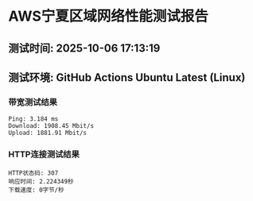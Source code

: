 # AWS宁夏区域网络性能测试报告
## 测试时间: 2025-10-06 17:13:19
## 测试环境: GitHub Actions Ubuntu Latest (Linux)

### 带宽测试结果
```
Ping: 3.184 ms
Download: 1908.45 Mbit/s
Upload: 1881.91 Mbit/s
```

### HTTP连接测试结果
```
HTTP状态码: 307
响应时间: 2.224349秒
下载速度: 0字节/秒
```

